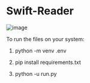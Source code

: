 # Swift-Reader

![image](https://user-images.githubusercontent.com/105378102/230666953-dfbf0254-637e-4fd5-befd-a4b8b166dea8.png)


To run the files on your system:

1. python -m venv .env

2. pip install requirements.txt

3. python -u run.py
